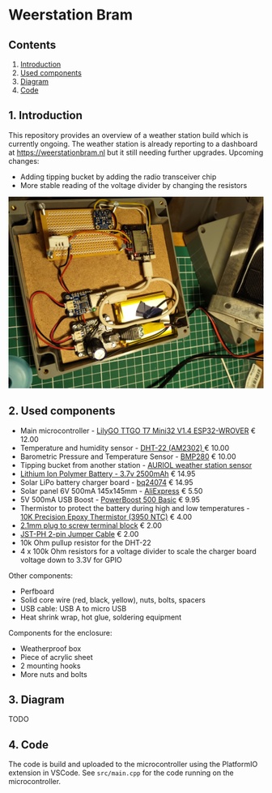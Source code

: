 Weerstation Bram
===============

Contents
----------------------

1. [ Introduction ](#intro)
2. [ Used components ](#components)
3. [ Diagram ](#diagram)
4. [ Code ](#code)


<a name="intro"></a>
## 1. Introduction

This repository provides an overview of a weather station build which is currently ongoing. The weather station is already reporting to a dashboard at https://weerstationbram.nl but it still needing further upgrades. Upcoming changes:

- Adding tipping bucket by adding the radio transceiver chip
- More stable reading of the voltage divider by changing the resistors

![Work in progress](./resources/readme_img/WorkInProgress.jpeg)

<a name="components"></a>
## 2. Used components

- Main microcontroller - [LilyGO TTGO T7 Mini32 V1.4 ESP32-WROVER](https://github.com/LilyGO/TTGO-T7-Demo) € 12.00
- Temperature and humidity sensor - [DHT-22 (AM2302) ](https://www.adafruit.com/product/385) € 10.00
- Barometric Pressure and Temperature Sensor -  [BMP280](hhttps://www.adafruit.com/product/2651) € 10.00
- Tipping bucket from another station - [AURIOL weather station sensor](https://www.handleidi.ng/auriol/ian-365824/handleiding)
- [Lithium Ion Polymer Battery - 3.7v 2500mAh](https://www.adafruit.com/product/328) € 14.95
- Solar LiPo battery charger board - [bq24074](https://www.adafruit.com/product/4755) € 14.95
- Solar panel 6V 500mA 145x145mm - [AliExpress](https://www.aliexpress.com/item/32877897718.html) € 5.50
- 5V 500mA USB Boost - [PowerBoost 500 Basic](https://www.adafruit.com/product/1903) € 9.95
- Thermistor to protect the battery during high and low temperatures - [10K Precision Epoxy Thermistor (3950 NTC)](https://www.adafruit.com/product/372) € 4.00
- [2.1mm plug to screw terminal block](https://www.adafruit.com/product/369) € 2.00
- [JST-PH 2-pin Jumper Cable](https://www.adafruit.com/product/1131) € 2.00   
- 10k Ohm pullup resistor for the DHT-22
- 4 x 100k Ohm resistors for a voltage divider to scale the charger board voltage down to 3.3V for GPIO

Other components:
- Perfboard
- Solid core wire (red, black, yellow), nuts, bolts, spacers
- USB cable: USB A to micro USB
- Heat shrink wrap, hot glue, soldering equipment

Components for the enclosure:
- Weatherproof box
- Piece of acrylic sheet
- 2 mounting hooks
- More nuts and bolts

<a name="diagram"></a>
## 3. Diagram

TODO

<a name="code"></a>
## 4. Code
The code is build and uploaded to the microcontroller using the PlatformIO extension in VSCode. See `src/main.cpp` for the code running on the microcontroller. 

